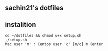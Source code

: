 ## sachin21's dotfiles

## instalition

```
cd ~/dotfiles && chmod u+x setup.sh
./setup.sh
Mac user 'm' : Centos user 'c' [m/c] m (enter
```
